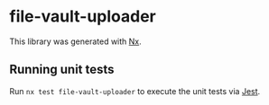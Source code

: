 # file-vault-uploader

This library was generated with [Nx](https://nx.dev).

## Running unit tests

Run `nx test file-vault-uploader` to execute the unit tests via [Jest](https://jestjs.io).
